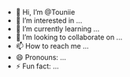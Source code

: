 - 👋 Hi, I’m @Touniie
- 👀 I’m interested in ...
- 🌱 I’m currently learning ...
- 💞️ I’m looking to collaborate on ...
- 📫 How to reach me ...
- 😄 Pronouns: ...
- ⚡ Fun fact: ...

<!---
Touniie/Touniie is a ✨ special ✨ repository because its `README.md` (this file) appears on your GitHub profile.
You can click the Preview link to take a look at your changes.
--->

